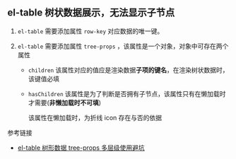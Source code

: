 ## el-table 树状数据展示，无法显示子节点

1. `el-table` 需要添加属性 `row-key` 对应数据的唯一键。
2. `el-table` 需要添加属性 `tree-props` ，该属性是一个对象，对象中可存在两个属性

   - `children` 该属性对应的值应是渲染数据**子项的键名**，在渲染树状数据时，该键值必填
   - `hasChildren` 该属性是为了判断是否拥有子节点，该属性只有在懒加载时才需要(**非懒加载时不可填**)

     该属性在懒加载时，为折线 icon 存在与否的依据

参考链接

- [el-table 树形数据 tree-props 多层级使用避坑](https://www.jb51.net/javascript/29674074i.htm)
